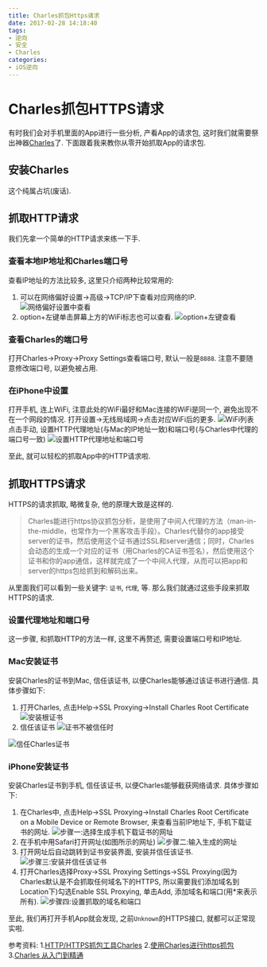 ```yaml
---
title: Charles抓包Https请求
date: 2017-02-28 14:18:40
tags:
- 逆向
- 安全
- Charles
categories:
- iOS逆向
---
```

# Charles抓包HTTPS请求
有时我们会对手机里面的App进行一些分析, 产看App的请求包, 这时我们就需要祭出神器[Charles](https://www.charlesproxy.com/)了.
下面跟着我来教你从零开始抓取App的请求包.
## 安装Charles
这个纯属占坑(废话).
## 抓取HTTP请求
我们先拿一个简单的HTTP请求来练一下手.
### 查看本地IP地址和Charles端口号
查看IP地址的方法比较多, 这里只介绍两种比较常用的:
1. 可以在网络偏好设置->高级->TCP/IP下查看对应网络的IP.
    ![网络偏好设置中查看](https://ww2.sinaimg.cn/large/006tKfTcgy1fd5z8oku1vj311a0lwgpb.jpg)
2. option+左键单击屏幕上方的WiFi标志也可以查看.
    ![option+左键查看](https://ww3.sinaimg.cn/large/006tKfTcgy1fd65kx0mjhj308c0eft9q.jpg)

### 查看Charles的端口号
打开Charles->Proxy->Proxy Settings查看端口号, 默认一般是`8888`. 注意不要随意修改端口号, 以避免被占用.
### 在iPhone中设置
打开手机, 连上WiFi, 注意此处的WiFi最好和Mac连接的WiFi是同一个, 避免出现不在一个网段的情况.
打开设置->无线局域网->点击对应WiFi后的更多.
![WiFi列表](https://ww4.sinaimg.cn/large/006tKfTcgy1fd65mobyrjj30b40jrq3k.jpg)
点击手动, 设置HTTP代理地址(与Mac的IP地址一致)和端口号(与Charles中代理的端口号一致)
![设置HTTP代理地址和端口号](https://ww3.sinaimg.cn/large/006tKfTcgy1fd65mo3y0aj30b40jrmxm.jpg)

至此, 就可以轻松的抓取App中的HTTP请求啦.
## 抓取HTTPS请求
HTTPS的请求抓取, 略微复杂, 他的原理大致是这样的.
> Charles能进行https协议抓包分析，是使用了中间人代理的方法（man-in-the-middle，也常作为一个黑客攻击手段）。Charles代替你的app接受server的证书，然后使用这个证书通过SSL和server通信；同时，Charles会动态的生成一个对应的证书（用Charles的CA证书签名），然后使用这个证书和你的app通信，这样就完成了一个中间人代理，从而可以把app和server的https包给抓到和解码出来。

从里面我们可以看到一些关键字: `证书`, `代理`, 等. 那么我们就通过这些手段来抓取HTTPS的请求.
### 设置代理地址和端口号
这一步骤, 和抓取HTTP的方法一样, 这里不再赘述, 需要设置端口号和IP地址.
### Mac安装证书
安装Charles的证书到Mac, 信任该证书, 以便Charles能够通过该证书进行通信. 具体步骤如下: 
1. 打开Charles, 点击Help->SSL Proxying->Install Charles Root Certificate
    ![安装根证书](https://ww1.sinaimg.cn/large/006tKfTcgy1fd607vw0k6j30pk094gmj.jpg)
2. 信任该证书
![证书不被信任时](http://upload-images.jianshu.io/upload_images/1552510-461959c476a2d9d4.png?imageMogr2/auto-orient/strip%7CimageView2/2/w/1240)

![信任Charles证书](http://upload-images.jianshu.io/upload_images/1552510-8c43e95be0a35b5f.png?imageMogr2/auto-orient/strip%7CimageView2/2/w/1240)
### iPhone安装证书
安装Charles证书到手机, 信任该证书, 以便Charles能够截获网络请求. 具体步骤如下:
1. 在Charles中, 点击Help->SSL Proxying->Install Charles Root Certificate on a Mobile Device or Remote Browser, 来查看当前IP地址下, 手机下载证书的网址.
    ![步骤一:选择生成手机下载证书的网址](https://ww2.sinaimg.cn/large/006tKfTcgy1fd60jpjcgvj30nx094my0.jpg)
2. 在手机中用Safari打开网址(如图所示的网址)
    ![步骤二:输入生成的网址](https://ww4.sinaimg.cn/large/006tKfTcgy1fd60l2cz81j30nz06t3yl.jpg)
3. 打开网址后自动跳转到证书安装界面, 安装并信任该证书.
    ![步骤三:安装并信任该证书](https://ww1.sinaimg.cn/large/006tKfTcgy1fd65rnpokjj30b40jrgly.jpg)
4. 打开Charles选择Proxy->SSL Proxying Settings->SSL Proxying(因为Charles默认是不会抓取任何域名下的HTTPS, 所以需要我们添加域名到Location下)勾选Enable SSL Proxying, 单击Add, 添加域名和端口(用*来表示所有).
    ![步骤四:设置抓取的域名和端口](https://ww1.sinaimg.cn/large/006tKfTcgy1fd60zndgejj30gj0cb0st.jpg)

至此, 我们再打开手机App就会发现, 之前`Unknown`的HTTPS接口, 就都可以正常现实啦.

参考资料:
1.[HTTP/HTTPS抓包工具Charles](http://www.jianshu.com/p/a0215dd2047f)
2.[使用Charles进行https抓包](http://www.jianshu.com/p/a83b19a36a8b)
3.[Charles 从入门到精通](http://blog.devtang.com/2015/11/14/charles-introduction/)


